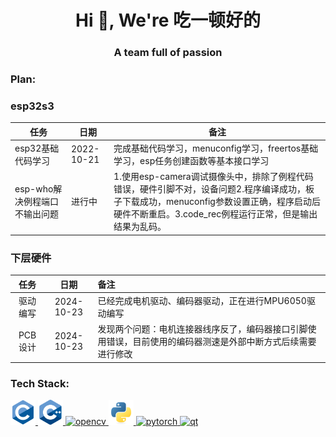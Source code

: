 <h1 align="center">Hi 👋, We're 吃一顿好的</h1>
<h3 align="center">A team full of passion</h3>

<h3 align="left">Plan:</h3>
<p align="left">
</p>

###  esp32s3 
| 任务                          | 日期 | 备注 |
| ----------------------------- | ---- | ---- |
| esp32基础代码学习             |  2022-10-21    |完成基础代码学习，menuconfig学习，freertos基础学习，esp任务创建函数等基本接口学习      |
| esp-who解决例程端口不输出问题 | 进行中     |1.使用esp-camera调试摄像头中，排除了例程代码错误，硬件引脚不对，设备问题2.程序编译成功，板子下载成功，menuconfig参数设置正确，程序启动后硬件不断重启。3.code_rec例程运行正常，但是输出结果为乱码。      |

###  下层硬件
| 任务    | 日期 | 备注       |
|:--------:|:---:|:-----------|
| 驱动编写   |  2024-10-23 | 已经完成电机驱动、编码器驱动，正在进行MPU6050驱动编写   |
| PCB设计     |  2024-10-23 | 发现两个问题：电机连接器线序反了，编码器接口引脚使用错误，目前使用的编码器测速是外部中断方式后续需要进行修改|



<h3 align="left">Tech Stack:</h3>
<p align="left"> <a href="https://www.cprogramming.com/" target="_blank" rel="noreferrer"> <img src="https://raw.githubusercontent.com/devicons/devicon/master/icons/c/c-original.svg" alt="c" width="40" height="40"/> </a> <a href="https://www.w3schools.com/cpp/" target="_blank" rel="noreferrer"> <img src="https://raw.githubusercontent.com/devicons/devicon/master/icons/cplusplus/cplusplus-original.svg" alt="cplusplus" width="40" height="40"/> </a> <a href="https://opencv.org/" target="_blank" rel="noreferrer"> <img src="https://www.vectorlogo.zone/logos/opencv/opencv-icon.svg" alt="opencv" width="40" height="40"/> </a> <a href="https://www.python.org" target="_blank" rel="noreferrer"> <img src="https://raw.githubusercontent.com/devicons/devicon/master/icons/python/python-original.svg" alt="python" width="40" height="40"/> </a> <a href="https://pytorch.org/" target="_blank" rel="noreferrer"> <img src="https://www.vectorlogo.zone/logos/pytorch/pytorch-icon.svg" alt="pytorch" width="40" height="40"/> </a> <a href="https://www.qt.io/" target="_blank" rel="noreferrer"> <img src="https://upload.wikimedia.org/wikipedia/commons/0/0b/Qt_logo_2016.svg" alt="qt" width="40" height="40"/> </a> </p>

